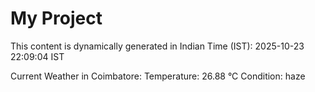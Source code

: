 # My Project

This content is dynamically generated in Indian Time (IST): 2025-10-23 22:09:04 IST


Current Weather in Coimbatore:
Temperature: 26.88 °C
Condition: haze
